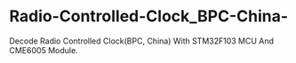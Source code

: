 # Radio-Controlled-Clock_BPC-China-
Decode Radio Controlled Clock(BPC, China) With STM32F103 MCU And CME6005 Module.
